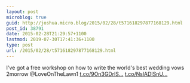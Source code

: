 ```yaml
---
layout: post
microblog: true
guid: http://joshua.micro.blog/2015/02/28/t571618297877168129.html
post_id: 38791
date: 2015-02-28T21:29:57+1100
lastmod: 2019-07-30T17:41:36+1100
type: post
url: /2015/02/28/t571618297877168129.html
---
```

I've got a free workshop on how to write the world's best wedding vows 2morrow @LoveOnTheLawn1 [t.co/9On3GDrlS...](http://t.co/9On3GDrlSY) [t.co/NslADISnU...](http://t.co/NslADISnUn)
